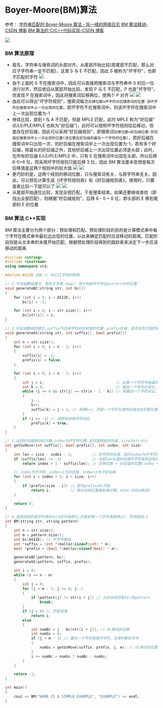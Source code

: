 # Boyer-Moore(BM)算法

参考：
[字符串匹配的 Boyer-Moore 算法 - 阮一峰的网络日志](https://www.ruanyifeng.com/blog/2013/05/boyer-moore_string_search_algorithm.html)
[BM 算法精讲-CSDN 博客](https://blog.csdn.net/cygodwg/article/details/100089993)
[BM 算法的 C/C++代码实现-CSDN 博客](https://blog.csdn.net/aruewds/article/details/115254348)

![](https://www.ruanyifeng.com/blogimg/asset/201305/bg2013050302.png)

### BM 算法原理

- 首先，字符串与搜索词的头部对齐，从尾部开始比较(若尾部不匹配，那么对应子字符串一定不匹配)，这里 S 与 E 不匹配，因此 S 被称为"坏字符"，也即不匹配的字符
  ![](https://www.ruanyifeng.com/blogimg/asset/201305/bg2013050303.png)
- 由于上面的 S 不在搜索词中，因此可以直接把搜索词与字符串中 S 的后一位进行对齐，然后依旧从尾部开始比较，发现 P 与 E 不匹配，P 也是"坏字符"，但发现 P 在搜索词中，因此将搜索词后移两位，使两个 P 对齐
  ![](https://www.ruanyifeng.com/blogimg/asset/201305/bg2013050304.png)
  ![](https://www.ruanyifeng.com/blogimg/asset/201305/bg2013050305.png)
- 由此可以得出"坏字符规则"，搜索词每次`后移位数=坏字符对应搜索词的位置-该坏字符在搜索词中上一次出现的位置`，若坏字符不在搜索词中，则该坏字符在搜索词中上一次出现位置为-1
- 继续比较，直到 I 与 A 不匹配，但是 MPLE 匹配，此时 MPLE 称为"好后缀"(E/LE/PLE/MPLE 也称为"好后缀")，此时可以按照坏字符规则往后移动，但是存在好后缀，因此可以采用"好后缀规则"，即搜索词`后移位数=好后缀位置-好后缀在搜索词中上一次出现的位置(该位置去好后缀的最后一个字符的位置)`，若好后缀在搜索词中只出现一次，则好后缀在搜索词中上一次出现位置为-1，若有多个好后缀，除最长的好后缀之外，其他好后缀上一次出现位置必须是头部；此时，在所有好后缀 E/LE/PLE/MPLE 中，只有 E 在搜索词中出现在头部，所以后移 6-0=6 位，而采用坏字符规则只能后移 3 位，因此 BM 算法基本思想是每次后移值是这两个规则中的较大值
  ![](https://www.ruanyifeng.com/blogimg/asset/201305/bg2013050309.png)
  ![](https://www.ruanyifeng.com/blogimg/asset/201305/bg2013050312.png)
- 更巧妙的是，这两个规则的移动位数，只与搜索词有关，与原字符串无关。因此，可以预先计算生成《坏字符规则表》和《好后缀规则表》。使用时，只要查表比较一下就可以了
  ![](https://www.ruanyifeng.com/blogimg/asset/201305/bg2013050313.png)
  ![](https://www.ruanyifeng.com/blogimg/asset/201305/bg2013050314.png)
- 从尾部开始逐位比较，发现全部匹配，于是搜索结束。如果还要继续查找（即找出全部匹配），则根据"好后缀规则"，后移 6 - 0 = 6 位，即头部的 E 移到尾部的 E 的位置

### BM 算法 C++实现

BM 算法主要分为两个部分：预处理和匹配。预处理阶段的目的是计算模式串中每个字符在模式串中最右边出现的位置，以此来确定匹配时应该移动的距离。匹配阶段则是从文本串的末尾开始匹配，根据预处理阶段得到的跳跃表来决定下一步应该移动的距离

```c++
#include <string>
#include <iostream>
using namespace std;

#define ASIZE 256 // ASCII字母的种类

// 1.坏后缀数组建立，类似于字典（map），用于判断坏字符在pattern中的位置
void generateBC(string str, int bc[])
{
    for (int i = 0; i < ASIZE; i++)
        bc[i] = -1;

    for (int i = 0; i < str.size(); i++)
        bc[str[i]] = i;
}

// 2.好后缀数组的建立,suffix为后缀字符对应前面的位置，prefix存储：是否存在匹配的前缀字串
void generateGS(string str, int suffix[], bool prefix[])
{
    int n = str.size();
    for (int i = 0; i < n - 1; i++)
    {
        suffix[i] = -1;
        prefix[i] = false;
    }

    for (int i = 0; i < n - 1; i++)
    {
        int j = i;                                 // 从第一个字符开始遍历，str[j]
        int k = 0;                                 // 最后一个字符的变化，对应下面的str[n - 1 - k]
        while (j >= 0 && str[j] == str[n - 1 - k]) // 和最后一个字符对比，相等则倒数第二个
        {
            j--;
            k++;
            suffix[k] = j + 1; // 如果k=1，则是一个字符长度的后缀对应匹配位置的值
        }
        if (j == -1) // 说明有前缀字符对应
            prefix[k] = true;
    }
}

// 3.返回好后缀移动的次数,index为坏字符位置-其后面就是好后缀，size为str大小
int getGsMove(int suffix[], bool prefix[], int index, int size)
{
    int len = size - index - 1;         // 好字符的长度，因为index为坏字符位置，所以要多减1
    if (suffix[len] != -1)              // 当前len长度的后缀坏字符串前边有匹配的字符
        return index + 1 - suffix[len]; // 后移位数 = 好后缀的位置(index + 1) - 搜索词中的上一次出现位置

    // index为坏字符，index+1为好后缀，index+2为子好后缀
    for (int i = index + 2; i < size; i++)
    {
        if (prefix[size - i]) // 因为prefix从1开始
            return i;         // 移动当前位置离前缀位置，acba-对应a移动3
    }

    return 0;
}

// 4.返回找到匹配字符串的头(从0开始索引,匹配到第一个字符串就停止)，否则返回-1
int BM(string str, string pattern)
{
    int n = str.size();
    int m = pattern.size();
    int bc[ASIZE]; // 坏字符数组
    int *suffix = (int *)malloc(sizeof(int) * m);
    bool *prefix = (bool *)malloc(sizeof(bool) * m);

    generateBC(pattern, bc);
    generateGS(pattern, suffix, prefix);

    int i = 0;
    while (i <= n - m)
    {
        int j = 0;
        for (j = m - 1; j >= 0; j--)
        {
            if (pattern[j] != str[i + j]) // 从后往前匹配str和pattern
                break;
        }
        if (j < 0) // 匹配结束
            return i;
        else
        {
            int numBc = j - bc[str[i + j]]; // bc移动的位数
            int numGs = 0;
            if (j < m - 1) // 最后一个字符就是坏字符，无需判断好字符
            {
                numGs = getGsMove(suffix, prefix, j, m); // Gs移动的位数
            }
            i += numBc > numGs ? numBc : numGs;
        }
    }

    return -1;
}

int main()
{
    cout << BM("HERE IS A SIMPLE EXAMPLE", "EXAMPLE") << endl;
}
```
